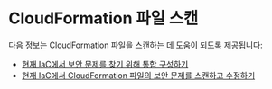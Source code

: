 # CloudFormation 파일 스캔

다음 정보는 CloudFormation 파일을 스캔하는 데 도움이 되도록 제공됩니다:

* [현재 IaC에서 보안 문제를 찾기 위해 통합 구성하기](configure-your-integration-to-find-security-issues-in-your-cloudformation-files-current-iac.md)
* [현재 IaC에서 CloudFormation 파일의 보안 문제를 스캔하고 수정하기](scan-and-fix-security-issues-in-your-cloudformation-files-current-iac.md)